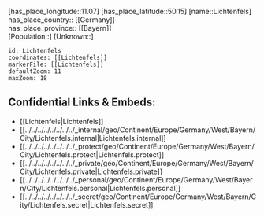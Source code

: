 ﻿---
location: [50.15,11.07] 
mapzoom: [7,12] 
mapmarker: city 
type: City
tags:
- geo/City


SpocWebEntityId: 31981
isDeleted: false
confidential: public

---
[has_place_longitude::11.07] 
[has_place_latitude::50.15] 
[name::Lichtenfels] 
has_place_country:: [[Germany]]  
has_place_province:: [[Bayern]]  
[Population::] 
[Unknown::] 


```leaflet
id: Lichtenfels
coordinates: [[Lichtenfels]] 
markerFile: [[Lichtenfels]] 
defaultZoom: 11 
maxZoom: 18
```


## Confidential Links & Embeds: 
- [[Lichtenfels|Lichtenfels]]  
- [[../../../../../../../../_internal/geo/Continent/Europe/Germany/West/Bayern/City/Lichtenfels.internal|Lichtenfels.internal]] 
- [[../../../../../../../../_protect/geo/Continent/Europe/Germany/West/Bayern/City/Lichtenfels.protect|Lichtenfels.protect]] 
- [[../../../../../../../../_private/geo/Continent/Europe/Germany/West/Bayern/City/Lichtenfels.private|Lichtenfels.private]] 
- [[../../../../../../../../_personal/geo/Continent/Europe/Germany/West/Bayern/City/Lichtenfels.personal|Lichtenfels.personal]] 
- [[../../../../../../../../_secret/geo/Continent/Europe/Germany/West/Bayern/City/Lichtenfels.secret|Lichtenfels.secret]] 
